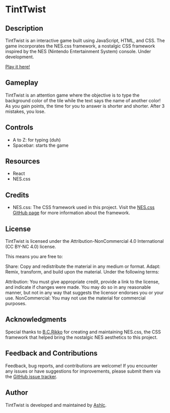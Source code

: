 # TintTwist

## Description

TintTwist is an interactive game built using JavaScript, HTML, and CSS. The game incorporates the NES.css framework, a nostalgic CSS framework inspired by the NES (Nintendo Entertainment System) console. Under development.

[Play it here!](https://ashlc.github.io/TintTwist/)

## Gameplay

TintTwist is an attention game where the objective is to type the background color of the tile while the text says the name of another color!
As you gain points, the time for you to answer is shorter and shorter. After 3 mistakes, you lose.

## Controls

- A to Z: for typing (duh)
- Spacebar: starts the game

## Resources

- React
- NES.css

## Credits

- NES.css: The CSS framework used in this project. Visit the [NES.css GitHub page](https://github.com/nostalgic-css/NES.css) for more information about the framework.

## License

TintTwist is licensed under the Attribution-NonCommercial 4.0 International (CC BY-NC 4.0) license.

This means you are free to:

Share: Copy and redistribute the material in any medium or format.
Adapt: Remix, transform, and build upon the material.
Under the following terms:

Attribution: You must give appropriate credit, provide a link to the license, and indicate if changes were made. You may do so in any reasonable manner, but not in any way that suggests the licensor endorses you or your use.
NonCommercial: You may not use the material for commercial purposes.

## Acknowledgments

Special thanks to [B.C.Rikko](https://github.com/BcRikko) for creating and maintaining NES.css, the CSS framework that helped bring the nostalgic NES aesthetics to this project.

## Feedback and Contributions

Feedback, bug reports, and contributions are welcome! If you encounter any issues or have suggestions for improvements, please submit them via the [GitHub issue tracker](https://github.com/your-username/TintTwist/issues).

## Author

TintTwist is developed and maintained by [Ashlc](https://github.com/Ashlc).
